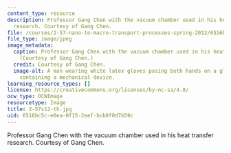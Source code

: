 ```yaml
---
content_type: resource
description: Professor Gang Chen with the vacuum chamber used in his heat transfer
  research. Courtesy of Gang Chen.
file: /courses/2-57-nano-to-macro-transport-processes-spring-2012/6516bc5ce6ea0f152eefbcb0f0d7b59c_2-57s12-th.jpg
file_type: image/jpeg
image_metadata:
  caption: Professor Gang Chen with the vacuum chamber used in his heat transfer research.
    (Courtesy of Gang Chen.)
  credit: Courtesy of Gang Chen.
  image-alt: A man wearing white latex gloves posing both hands on a glass chamber
    containing a mechanical device.
learning_resource_types: []
license: https://creativecommons.org/licenses/by-nc-sa/4.0/
ocw_type: OCWImage
resourcetype: Image
title: 2-57s12-th.jpg
uid: 6516bc5c-e6ea-0f15-2eef-bcb0f0d7b59c
---
```

Professor Gang Chen with the vacuum chamber used in his heat transfer research. Courtesy of Gang Chen.